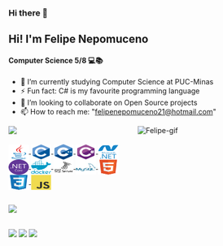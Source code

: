 ### Hi there 👋

<!--
**FelipeN21/FelipeN21** is a ✨ _special_ ✨ repository because its `README.md` (this file) appears on your GitHub profile.

Here are some ideas to get you started:

- 🔭 I’m currently working on ...
- 🌱 I’m currently learning ...
- 👯 I’m looking to collaborate on ...
- 🤔 I’m looking for help with ...
- 💬 Ask me about ...
- 📫 How to reach me: ...
- 😄 Pronouns: ...
- ⚡ Fun fact: ...
-->

## Hi! I'm Felipe Nepomuceno
#### Computer Science 5/8 💻📚

- 🔭 I’m currently studying Computer Science at PUC-Minas
- ⚡ Fun fact: C# is my favourite programming language
- 🤝 I’m looking to collaborate on Open Source projects
- 📫 How to reach me: "felipenepomuceno21@hotmail.com"

<div>
  <a href="https://github.com/FelipeN21">
  <img height="180em" src="https://github-readme-stats.vercel.app/api?username=FelipeN21&show_icons=true&theme=midnight-purple&include_all_commits=true&count_private=true"/>
   <img align="right" alt="Felipe-gif" height="181" width="250" src="https://cdn.discordapp.com/attachments/684903546906476556/876944133028212797/dsBuffer.bmp.png">
  
<!-- <img height="180em" src="https://github-readme-stats.vercel.app/api/top-langs/?username=FelipeN21&hide="/> -->
</div>

  
  <div style="display: inline_block"><br>
  <img align="center" alt="Felipe-lang1" height="30" width="40" src="https://github.com/devicons/devicon/blob/master/icons/java/java-original.svg">
  <img align="center" alt="Felipe-lang2" height="30" width="40" src="https://github.com/devicons/devicon/blob/master/icons/c/c-original.svg">
  <img align="center" alt="Felipe-lang3" height="30" width="40" src="https://github.com/devicons/devicon/blob/master/icons/cplusplus/cplusplus-original.svg">
  <img align="center" alt="Felipe-lang4" height="30" width="40" src="https://raw.githubusercontent.com/devicons/devicon/master/icons/csharp/csharp-original.svg">
<img align="center" alt="Felipe-lang8" height="30" width="40" src="https://github.com/devicons/devicon/blob/master/icons/dot-net/dot-net-plain-wordmark.svg"> 
    <img align="center" alt="Felipe-lang8" height="30" width="40" src="https://github.com/devicons/devicon/blob/master/icons/dotnetcore/dotnetcore-original.svg"> 
     <img align="center" alt="Felipe-lang8" height="30" width="40" src="https://github.com/devicons/devicon/blob/master/icons/docker/docker-plain-wordmark.svg"> 
    <img align="center" alt="Felipe-lang8" height="30" width="40" src="https://github.com/devicons/devicon/blob/master/icons/microsoftsqlserver/microsoftsqlserver-plain-wordmark.svg"> 
        <img align="center" alt="Felipe-lang8" height="30" width="40" src="https://github.com/devicons/devicon/blob/master/icons/mysql/mysql-plain-wordmark.svg"> 
    
  
  <img align="center" alt="Felipe-lang6" height="30" width="40" src="https://raw.githubusercontent.com/devicons/devicon/master/icons/html5/html5-original.svg">
  <img align="center" alt="Felipe-lang7" height="30" width="40" src="https://raw.githubusercontent.com/devicons/devicon/master/icons/css3/css3-original.svg">
  <img align="center" alt="Felipe-lang8" height="30" width="40" src="https://github.com/devicons/devicon/blob/master/icons/javascript/javascript-original.svg"> 
     
    
  </div>
  
  ##
  
  <div>
  <img height="320em" src="https://github-readme-stats.vercel.app/api/top-langs/?username=FelipeN21&langs_count=8&theme=midnight-purple"/>
  </div>
  
  
   ##
  
 <div> 
 <a href="https://dev.to/felipen21" target="_blank"><img src="https://img.shields.io/badge/dev.to-0A0A0A?style=for-the-badge&logo=dev.to&logoColor=white" target="_blank"></a>
  <a href = "mailto:felipenepomuceno21@hotmail.com"><img src="https://img.shields.io/badge/Microsoft_Outlook-0078D4?style=for-the-badge&logo=microsoft-outlook&logoColor=white" target="_blank"></a>
  <a href="https://www.linkedin.com/in/felipe-nepomuceno-coelho-57908a1b9/" target="_blank"><img src="https://img.shields.io/badge/-LinkedIn-%230077B5?style=for-the-badge&logo=linkedin&logoColor=white" target="_blank"></a>


</div>
